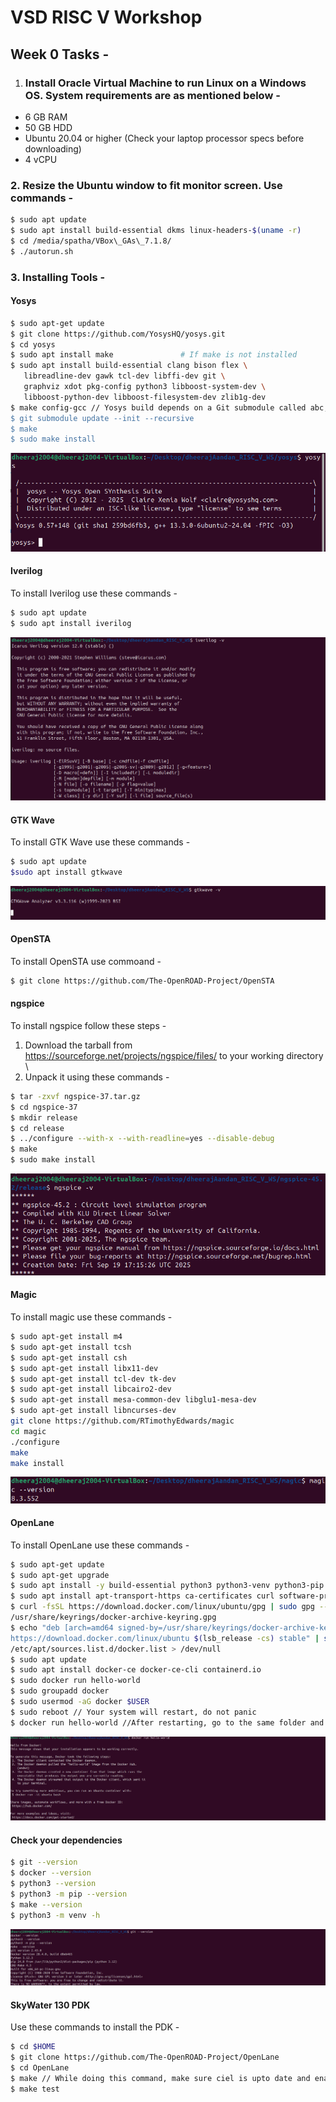 # VSD RISC V Workshop 



## Week 0 Tasks - 

1. ### Install Oracle Virtual Machine to run Linux on a Windows OS. System requirements are as mentioned below -



* 6 GB RAM
* 50 GB HDD
* Ubuntu 20.04 or higher (Check your laptop processor specs before downloading)
* 4 vCPU



### 2\. Resize the Ubuntu window to fit monitor screen. Use commands - 


```bash
$ sudo apt update
$ sudo apt install build-essential dkms linux-headers-$(uname -r)
$ cd /media/spatha/VBox\_GAs\_7.1.8/
$ ./autorun.sh  
```



### 3\. Installing Tools - 



#### Yosys 


```bash
$ sudo apt-get update
$ git clone https://github.com/YosysHQ/yosys.git
$ cd yosys
$ sudo apt install make               # If make is not installed
$ sudo apt install build-essential clang bison flex \
   libreadline-dev gawk tcl-dev libffi-dev git \
   graphviz xdot pkg-config python3 libboost-system-dev \
   libboost-python-dev libboost-filesystem-dev zlib1g-dev
$ make config-gcc // Yosys build depends on a Git submodule called abc, which hasn't been initialized yet. You need to run the following command before running make
$ git submodule update --init --recursive
$ make 
$ sudo make install
```
![Yosys Installed Image](images/Yosys_installed.png)


#### Iverilog 

To install Iverilog use these commands - 

```bash
$ sudo apt update
$ sudo apt install iverilog
```

![Iverilog Installed Image](images/Iverilog_installed.png)

#### GTK Wave 

To install GTK Wave use these commands - 

```bash
$ sudo apt update 
$sudo apt install gtkwave
```

![GTK Wave Installed Image](images/GTKWave_installed.png)

#### OpenSTA
To install OpenSTA use commoand - 

```bash
$ git clone https://github.com/The-OpenROAD-Project/OpenSTA
```
#### ngspice

To install ngspice follow these steps - 

1. Download the tarball from https://sourceforge.net/projects/ngspice/files/ to your working directory \
2. Unpack it using these commands - 

```bash 
$ tar -zxvf ngspice-37.tar.gz
$ cd ngspice-37
$ mkdir release
$ cd release
$ ../configure --with-x --with-readline=yes --disable-debug
$ make
$ sudo make install 
``` 
![ngspice Installed Image](images/ngspice%20successfull%20installation.png)

#### Magic 

To install magic use these commands - 

```bash
$ sudo apt-get install m4
$ sudo apt-get install tcsh
$ sudo apt-get install csh
$ sudo apt-get install libx11-dev
$ sudo apt-get install tcl-dev tk-dev
$ sudo apt-get install libcairo2-dev
$ sudo apt-get install mesa-common-dev libglu1-mesa-dev
$ sudo apt-get install libncurses-dev
git clone https://github.com/RTimothyEdwards/magic
cd magic
./configure
make
make install 
```
![Magic Installed Image](images/magic%20successfull%20installation.png)

#### OpenLane 

To install OpenLane use these commands - 

```bash 
$ sudo apt-get update
$ sudo apt-get upgrade
$ sudo apt install -y build-essential python3 python3-venv python3-pip make git 
$ sudo apt install apt-transport-https ca-certificates curl software-properties-common 
$ curl -fsSL https://download.docker.com/linux/ubuntu/gpg | sudo gpg --dearmor -o
/usr/share/keyrings/docker-archive-keyring.gpg 
$ echo "deb [arch=amd64 signed-by=/usr/share/keyrings/docker-archive-keyring.gpg]
https://download.docker.com/linux/ubuntu $(lsb_release -cs) stable" | sudo tee
/etc/apt/sources.list.d/docker.list > /dev/null 
$ sudo apt update 
$ sudo apt install docker-ce docker-ce-cli containerd.io
$ sudo docker run hello-world
$ sudo groupadd docker 
$ sudo usermod -aG docker $USER 
$ sudo reboot // Your system will restart, do not panic
$ docker run hello-world //After restarting, go to the same folder and enter this command
```
![Docker Installed and Running Image](images/Docker%20Download%20Success.png)

#### Check your dependencies 

```bash 
$ git --version
$ docker --version
$ python3 --version
$ python3 -m pip --version
$ make --version
$ python3 -m venv -h
```

![Dependency Versions Image](images/Dependency%20Versions.png)

#### SkyWater 130 PDK 

Use these commands to install the PDK -

```bash 
$ cd $HOME
$ git clone https://github.com/The-OpenROAD-Project/OpenLane 
$ cd OpenLane 
$ make // While doing this command, make sure ciel is upto date and enable to version that OpenLane is asking for. Make sure to create a virtual environment prior to this step.
$ make test 
```
 













